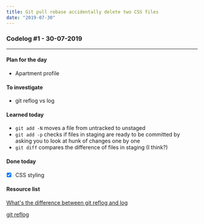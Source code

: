 ```yaml
---
title: Git pull rebase accidentally delete two CSS files
date: "2019-07-30"
---
```


### Codelog #1 - 30-07-2019

---

#### Plan for the day

- Apartment profile

#### To investigate

- git reflog vs log

#### Learned today

- `git add -N` moves a file from untracked to unstaged
- `git add -p` checks if files in staging are ready to be committed by asking you to look at hunk of changes one by one
- `git diff` compares the difference of files in staging (I think?)

#### Done today

- [x] CSS styling

#### Resource list

[What's the difference between git reflog and log](https://stackoverflow.com/questions/17857723/whats-the-difference-between-git-reflog-and-log)

[git reflog](https://www.atlassian.com/git/tutorials/rewriting-history/git-reflog)

